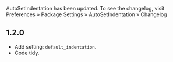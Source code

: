 AutoSetIndentation has been updated. To see the changelog, visit
Preferences » Package Settings » AutoSetIndentation » Changelog


## 1.2.0

- Add setting: `default_indentation`.
- Code tidy.
